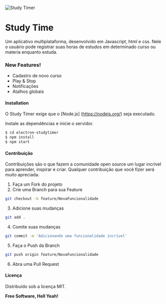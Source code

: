 ![Study Timer](https://media-exp1.licdn.com/dms/image/C4E22AQEQy8DTfp510g/feedshare-shrink_800/0?e=1591833600&v=beta&t=_h6kH8Nnw8IYo74BLRSNx4ca0NTEK7OykK6LA2a4oBQ "Study Timer")

# Study Time

Um aplicativo multiplataforma, desenvolvido em Javascript, html e css. Nele o usuário pode registrar suas horas de estudos em determinado curso ou materia enquanto estuda.

### New Features!

  - Cadastro de novo curso
  - Play & Stop
  - Notificações
  - Atalhos globais

#### Installation

O Study Timer exige que o [Node.js] (https://nodejs.org/) seja executado.

Instale as dependências e inicie o servidor.

```sh
$ cd electron-studytimer
$ npm install
$ npm start
```

#### Contribuição
Contribuições são o que fazem a comunidade open source um lugar incrível para aprender, inspirar e criar. Qualquer contribuição que você fizer será muito apreciada.

1. Faça um Fork do projeto
2. Crie uma Branch para sua Feature 
```sh
git checkout -b feature/NovaFuncionalidade
```
3. Adicione suas mudanças
```sh
git add .
```
4. Comite suas mudanças
```sh
git commit -m 'Adicionando uma funcionalidade incrível'
```
5. Faça o Push da Branch 
```sh
git push origin feature/NovaFuncionalidade
```
6. Abra uma Pull Request

#### Licença
Distribuído sob a licença MIT.

**Free Software, Hell Yeah!**
